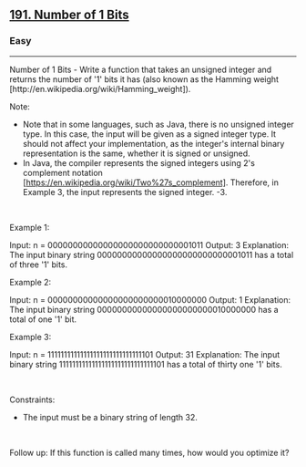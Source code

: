 <h2><a href="https://leetcode.com/problems/number-of-1-bits/">191. Number of 1 Bits</a></h2><h3>Easy</h3><hr>Number of 1 Bits - Write a function that takes an unsigned integer and returns the number of '1' bits it has (also known as the Hamming weight [http://en.wikipedia.org/wiki/Hamming_weight]).

Note:

 * Note that in some languages, such as Java, there is no unsigned integer type. In this case, the input will be given as a signed integer type. It should not affect your implementation, as the integer's internal binary representation is the same, whether it is signed or unsigned.
 * In Java, the compiler represents the signed integers using 2's complement notation [https://en.wikipedia.org/wiki/Two%27s_complement]. Therefore, in Example 3, the input represents the signed integer. -3.

 

Example 1:


Input: n = 00000000000000000000000000001011
Output: 3
Explanation: The input binary string 00000000000000000000000000001011 has a total of three '1' bits.


Example 2:


Input: n = 00000000000000000000000010000000
Output: 1
Explanation: The input binary string 00000000000000000000000010000000 has a total of one '1' bit.


Example 3:


Input: n = 11111111111111111111111111111101
Output: 31
Explanation: The input binary string 11111111111111111111111111111101 has a total of thirty one '1' bits.


 

Constraints:

 * The input must be a binary string of length 32.

 

Follow up: If this function is called many times, how would you optimize it?